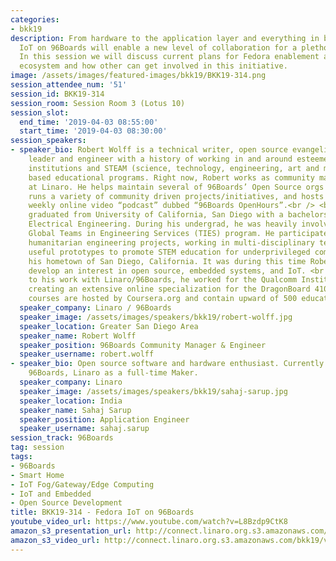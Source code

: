 ```yaml
---
categories:
- bkk19
description: From hardware to the application layer and everything in between, Fedora
  IoT on 96Boards will enable a new level of collaboration for a plethora of communities.
  In this session we will discuss current plans for Fedora enablement across the 96Boards
  ecosystem and how other can get involved in this initiative.
image: /assets/images/featured-images/bkk19/BKK19-314.png
session_attendee_num: '51'
session_id: BKK19-314
session_room: Session Room 3 (Lotus 10)
session_slot:
  end_time: '2019-04-03 08:55:00'
  start_time: '2019-04-03 08:30:00'
session_speakers:
- speaker_bio: Robert Wolff is a technical writer, open source evangelist, community
    leader and engineer with a history of working in and around esteemed academic
    institutions and STEAM (science, technology, engineering, art and mathematics)
    based educational programs. Right now, Robert works as community manager for 96Boards
    at Linaro. He helps maintain several of 96Boards’ Open Source orgs and repositories,
    runs a variety of community driven projects/initiatives, and hosts his own live,
    weekly online video “podcast” dubbed “96Boards OpenHours”.<br /> <br /> Robert
    graduated from University of California, San Diego with a bachelors degree in
    Electrical Engineering. During his undergrad, he was heavily involved with the
    Global Teams in Engineering Services (TIES) program. He participated in several
    humanitarian engineering projects, working in multi-disciplinary teams, to deliver
    useful prototypes to promote STEM education for underprivileged communities around
    his hometown of San Diego, California. It was during this time Robert began to
    develop an interest in open source, embedded systems, and IoT. <br /> <br /> Prior
    to his work with Linaro/96Boards, he worked for the Qualcomm Institute at UCSD
    creating an extensive online specialization for the DragonBoard 410c. These six
    courses are hosted by Coursera.org and contain upward of 500 educational videos.
  speaker_company: Linaro / 96Boards
  speaker_image: /assets/images/speakers/bkk19/robert-wolff.jpg
  speaker_location: Greater San Diego Area
  speaker_name: Robert Wolff
  speaker_position: 96Boards Community Manager & Engineer
  speaker_username: robert.wolff
- speaker_bio: Open source software and hardware enthusiast. Currently working at
    96Boards, Linaro as a full-time Maker.
  speaker_company: Linaro
  speaker_image: /assets/images/speakers/bkk19/sahaj-sarup.jpg
  speaker_location: India
  speaker_name: Sahaj Sarup
  speaker_position: Application Engineer
  speaker_username: sahaj.sarup
session_track: 96Boards
tag: session
tags:
- 96Boards
- Smart Home
- IoT Fog/Gateway/Edge Computing
- IoT and Embedded
- Open Source Development
title: BKK19-314 - Fedora IoT on 96Boards
youtube_video_url: https://www.youtube.com/watch?v=L8Bzdp9CtK8
amazon_s3_presentation_url: http://connect.linaro.org.s3.amazonaws.com/bkk19/presentations/bkk19-314.pdf
amazon_s3_video_url: http://connect.linaro.org.s3.amazonaws.com/bkk19/videos/bkk19-314.mp4
---
```

